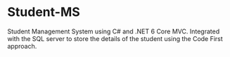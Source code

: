 # Student-MS
Student Management System using C# and .NET 6 Core MVC. Integrated with the SQL server to store the details of the student using the Code First approach.
